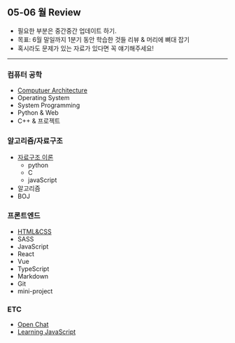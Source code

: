 ## 05-06 월 Review

- 필요한 부분은 중간중간 업데이트 하기.
- 목표: 6월 말일까지 1분기 동안 학습한 것들 리뷰 & 머리에 뼈대 잡기
- 혹시라도 문제가 있는 자료가 있다면 꼭 얘기해주세요!

<hr>

### 컴퓨터 공학

- [Computuer Architecture](https://bit.ly/2YE9ZRD)
- Operating System
- System Programming
- Python & Web
- C++ & 프로젝트

### 알고리즘/자료구조

- [자료구조 이론](https://bit.ly/2ZbDcne)
  - python
  - C
  - javaScript
- 알고리즘
- BOJ

### 프론트엔드

- [HTML&CSS](https://bit.ly/2Wggp85)
- SASS
- JavaScript
- React
- Vue
- TypeScript
- Markdown
- Git
- mini-project

### ETC

- [Open Chat](https://bit.ly/2zpO0Dd)
- [Learning JavaScript](https://bit.ly/3eblmFl)
